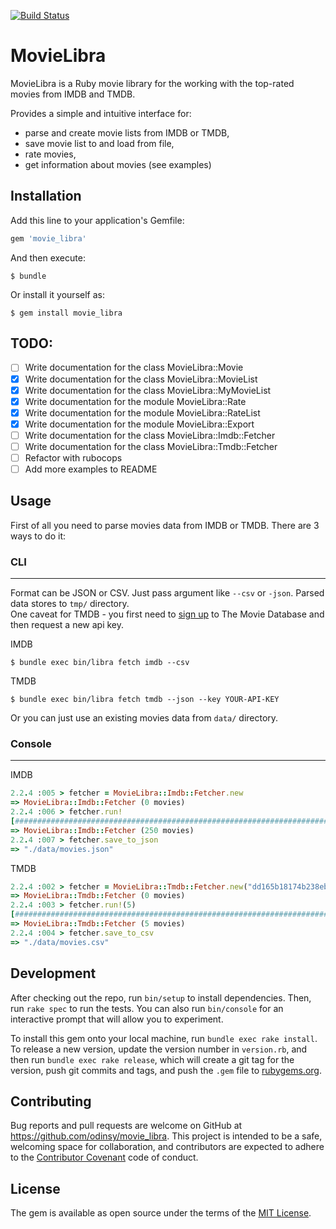 [![Build Status](https://travis-ci.org/odinsy/imdb-data-parser.svg?branch=master)](https://travis-ci.org/odinsy/imdb-data-parser)

# MovieLibra

MovieLibra is a Ruby movie library for the working with the top-rated movies from IMDB and TMDB.

Provides a simple and intuitive interface for:
* parse and create movie lists from IMDB or TMDB,
* save movie list to and load from file,
* rate movies,
* get information about movies (see examples)

## Installation

Add this line to your application's Gemfile:

```ruby
gem 'movie_libra'
```

And then execute:

    $ bundle

Or install it yourself as:

    $ gem install movie_libra

## TODO:

- [ ] Write documentation for the class MovieLibra::Movie
- [x] Write documentation for the class MovieLibra::MovieList
- [x] Write documentation for the class MovieLibra::MyMovieList
- [x] Write documentation for the module MovieLibra::Rate
- [x] Write documentation for the module MovieLibra::RateList
- [x] Write documentation for the module MovieLibra::Export
- [ ] Write documentation for the class MovieLibra::Imdb::Fetcher
- [ ] Write documentation for the class MovieLibra::Tmdb::Fetcher
- [ ] Refactor with rubocops
- [ ] Add more examples to README

## Usage

First of all you need to parse movies data from IMDB or TMDB. There are 3 ways to do it:

### CLI

---

Format can be JSON or CSV. Just pass argument like ```--csv``` or ```-json```. Parsed data stores to ```tmp/``` directory.  
One caveat for TMDB - you first need to [sign up](https://www.themoviedb.org/account/signup) to The Movie Database and then request a new api key.  

IMDB

    $ bundle exec bin/libra fetch imdb --csv

TMDB

    $ bundle exec bin/libra fetch tmdb --json --key YOUR-API-KEY

Or you can just use an existing movies data from ```data/``` directory.

### Console

---

IMDB

```ruby
2.2.4 :005 > fetcher = MovieLibra::Imdb::Fetcher.new
=> MovieLibra::Imdb::Fetcher (0 movies)
2.2.4 :006 > fetcher.run!
[#############################################################################################################################################################] [250/250] [100.00%] [00:52] [00:00] [  4.72/s]
=> MovieLibra::Imdb::Fetcher (250 movies)
2.2.4 :007 > fetcher.save_to_json
=> "./data/movies.json"
 ```

 TMDB

```ruby
2.2.4 :002 > fetcher = MovieLibra::Tmdb::Fetcher.new("dd165b18174b238eb2af5a0c3552f2f3")
=> MovieLibra::Tmdb::Fetcher (0 movies)
2.2.4 :003 > fetcher.run!(5)
[###################################################################################################################################################################] [5/5] [100.00%] [00:16] [00:00] [0.30/s]
=> MovieLibra::Tmdb::Fetcher (5 movies)
2.2.4 :004 > fetcher.save_to_csv
=> "./data/movies.csv"
 ```

## Development

After checking out the repo, run `bin/setup` to install dependencies. Then, run `rake spec` to run the tests. You can also run `bin/console` for an interactive prompt that will allow you to experiment.

To install this gem onto your local machine, run `bundle exec rake install`. To release a new version, update the version number in `version.rb`, and then run `bundle exec rake release`, which will create a git tag for the version, push git commits and tags, and push the `.gem` file to [rubygems.org](https://rubygems.org).

## Contributing

Bug reports and pull requests are welcome on GitHub at https://github.com/odinsy/movie_libra. This project is intended to be a safe, welcoming space for collaboration, and contributors are expected to adhere to the [Contributor Covenant](http://contributor-covenant.org) code of conduct.


## License

The gem is available as open source under the terms of the [MIT License](http://opensource.org/licenses/MIT).
